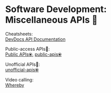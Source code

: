 # Software Development: Miscellaneous APIs 🔌

Cheatsheets:  
[DevDocs API Documentation](https://devdocs.io/)

Public-access APIs💩:  
[Public APIs⦿](https://public-apis.io/),
[public-apis⦿](https://github.com/public-apis/public-apis)

Unofficial APIs💩:  
[unofficial-apis⦿](https://github.com/Rolstenhouse/unofficial-apis)

Video calling:  
[Whereby](https://whereby.com/)
